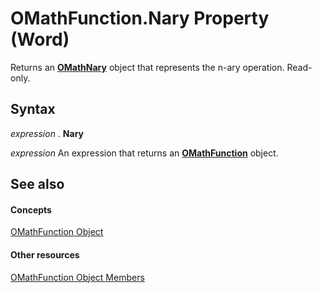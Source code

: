 
# OMathFunction.Nary Property (Word)

Returns an  **[OMathNary](a1e89e56-2881-7ec3-915d-6a0dff45eab2.md)** object that represents the n-ary operation. Read-only.


## Syntax

 _expression_ . **Nary**

 _expression_ An expression that returns an **[OMathFunction](2347ec7b-5e1a-8039-5fd0-195c08860cb5.md)** object.


## See also


#### Concepts


[OMathFunction Object](2347ec7b-5e1a-8039-5fd0-195c08860cb5.md)
#### Other resources


[OMathFunction Object Members](5d3ecc44-4137-5730-b0cd-1776a006b621.md)
